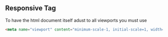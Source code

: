 ## Responsive Tag

To have the html document itself adust to all viewports you must use

```HTML
<meta name="viewport" content="minimum-scale-1, initial-scale=1, width=device-width">
```

